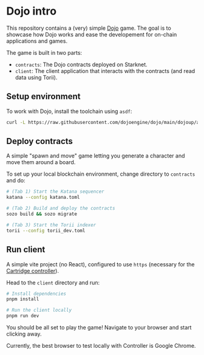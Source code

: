 # Dojo intro

This repository contains a (very) simple [Dojo](https://book.dojoengine.org/) game.
The goal is to showcase how Dojo works and ease the developement for on-chain applications and games.

The game is built in two parts:

- `contracts`: The Dojo contracts deployed on Starknet.
- `client`: The client application that interacts with the contracts (and read data using Torii).

## Setup environment

To work with Dojo, install the toolchain using `asdf`:

```bash
curl -L https://raw.githubusercontent.com/dojoengine/dojo/main/dojoup/asdf-install | bash
```

## Deploy contracts

A simple "spawn and move" game letting you generate a character and move them around a board.

To set up your local blockchain environment, change directory to `contracts` and do:

```bash
# (Tab 1) Start the Katana sequencer
katana --config katana.toml

# (Tab 2) Build and deploy the contracts
sozo build && sozo migrate

# (Tab 3) Start the Torii indexer
torii --config torii_dev.toml
```

## Run client

A simple vite project (no React), configured to use `https` (necessary for the [Cartridge controller](https://docs.cartridge.gg/controller/overview)).

Head to the `client` directory and run:

```bash
# Install dependencies
pnpm install

# Run the client locally
pnpm run dev
```

You should be all set to play the game!
Navigate to your browser and start clicking away.

Currently, the best browser to test locally with Controller is Google Chrome.

